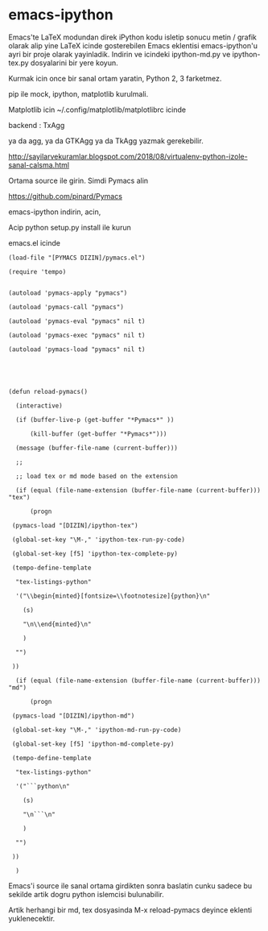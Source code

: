 # emacs-ipython

Emacs'te LaTeX modundan direk iPython kodu isletip sonucu metin /
grafik olarak alip yine LaTeX icinde gosterebilen Emacs eklentisi
emacs-ipython'u ayri bir proje olarak yayinladik. Indirin ve
icindeki ipython-md.py ve ipython-tex.py dosyalarini bir yere koyun.

Kurmak icin once bir sanal ortam yaratin, Python 2, 3 farketmez.

pip ile mock, ipython, matplotlib kurulmali.

Matplotlib icin ~/.config/matplotlib/matplotlibrc icinde

backend : TxAgg

ya da agg, ya da GTKAgg ya da TkAgg yazmak gerekebilir.

http://sayilarvekuramlar.blogspot.com/2018/08/virtualenv-python-izole-sanal-calsma.html

Ortama source ile girin. Simdi Pymacs alin

https://github.com/pinard/Pymacs

emacs-ipython indirin, acin,

Acip python setup.py install ile kurun

emacs.el icinde

```
(load-file "[PYMACS DIZIN]/pymacs.el")

(require 'tempo)


(autoload 'pymacs-apply "pymacs")

(autoload 'pymacs-call "pymacs")

(autoload 'pymacs-eval "pymacs" nil t)

(autoload 'pymacs-exec "pymacs" nil t)

(autoload 'pymacs-load "pymacs" nil t)





(defun reload-pymacs()

  (interactive)

  (if (buffer-live-p (get-buffer "*Pymacs*" ))

      (kill-buffer (get-buffer "*Pymacs*")))

  (message (buffer-file-name (current-buffer)))

  ;;

  ;; load tex or md mode based on the extension

  (if (equal (file-name-extension (buffer-file-name (current-buffer))) "tex")

      (progn 

 (pymacs-load "[DIZIN]/ipython-tex")

 (global-set-key "\M-," 'ipython-tex-run-py-code)

 (global-set-key [f5] 'ipython-tex-complete-py)

 (tempo-define-template 

  "tex-listings-python" 

  '("\\begin{minted}[fontsize=\\footnotesize]{python}\n"

    (s)

    "\n\\end{minted}\n"

    )

  "") 

 ))

  (if (equal (file-name-extension (buffer-file-name (current-buffer))) "md")

      (progn 

 (pymacs-load "[DIZIN]/ipython-md")

 (global-set-key "\M-," 'ipython-md-run-py-code)

 (global-set-key [f5] 'ipython-md-complete-py)

 (tempo-define-template 

  "tex-listings-python" 

  '("```python\n"

    (s)

    "\n```\n"

    )

  "") 

 ))

  )

```

Emacs'i source ile sanal ortama girdikten sonra baslatin cunku sadece
bu sekilde artik dogru python islemcisi bulunabilir.

Artik herhangi bir md, tex dosyasinda M-x reload-pymacs deyince
eklenti yuklenecektir. 








